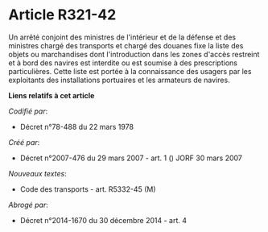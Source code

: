 # Article R321-42

Un arrêté conjoint des ministres de l'intérieur et de la défense et des ministres chargé des transports et chargé des douanes
fixe la liste des objets ou marchandises dont l'introduction dans les zones d'accès restreint et à bord des navires est
interdite ou est soumise à des prescriptions particulières. Cette liste est portée à la connaissance des usagers par les
exploitants des installations portuaires et les armateurs de navires.

**Liens relatifs à cet article**

_Codifié par_:

  - Décret n°78-488 du 22 mars 1978

_Créé par_:

  - Décret n°2007-476 du 29 mars 2007 - art. 1 () JORF 30 mars 2007

_Nouveaux textes_:

  - Code des transports - art. R5332-45 (M)

_Abrogé par_:

  - Décret n°2014-1670 du 30 décembre 2014 - art. 4
